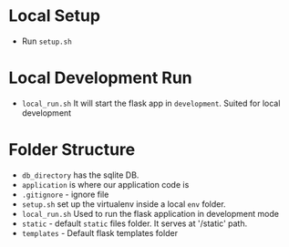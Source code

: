 # Local Setup
- Run `setup.sh`
# Local Development Run
- `local_run.sh` It will start the flask app in `development`. Suited for local development

# Folder Structure

- `db_directory` has the sqlite DB. 
- `application` is where our application code is
- `.gitignore` - ignore file
- `setup.sh` set up the virtualenv inside a local `env` folder. 
- `local_run.sh`  Used to run the flask application in development mode
- `static` - default `static` files folder. It serves at '/static' path.
- `templates` - Default flask templates folder
